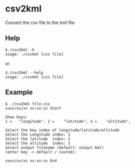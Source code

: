# csv2kml
Convert the csv file to the kml file

## Help
```
$./csv2kml -h
usage: ./csvkml [csv file]
```

or

```
$./csv2kml --help
usage: ./csvkml [csv file]
```

## Example

```
$ ./csv2kml file.csv
xxxx/xx/xx xx:xx:xx Start

Show keys:
1 =   "longitude", 2 =    "latitude", 3 =    "altitude",

Select the key index of longitude/latitude/altitude
Select the Longitude index: 1
Select the latitude  index: 2
Select the altitude  index: 3
Select output filename (default: output.kml)
(enter key -> default / custom):

xxxx/xx/xx xx:xx:xx End
```